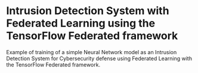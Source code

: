 # Intrusion Detection System with Federated Learning using the TensorFlow Federated framework
Example of training of a simple Neural Network model as an Intrusion Detection System for Cybersecurity defense using Federated Learning with the TensorFlow Federated framework.
